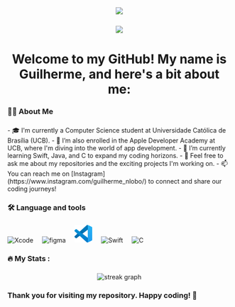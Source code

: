 <div align="center">
  <img height="150" src="https://camo.githubusercontent.com/62da68eb62b1e5f175f7d1f0191dd89a653d7908feb22d37d4a0ab07365d6791/68747470733a2f2f6d656469612e67697068792e636f6d2f6d656469612f4d3967624264396e6244724f5475314d71782f67697068792e676966"  />
</div>

###

###

<div align="center">
  <img src="https://visitor-badge.laobi.icu/badge?page_id=GuilhermeNL01.GuilhermeNL01&"  />
</div>

###

<h1 align="center"> Welcome to my GitHub! My name is Guilherme, and here's a bit about me:
</h1>

###

<h3 align="left">👩‍💻  About Me</h3>

###

<p align="left">
- 🎓 I'm currently a Computer Science student at Universidade Católica de Brasília (UCB).
- 🔭 I’m also enrolled in the Apple Developer Academy at UCB, where I'm diving into the world of app development.
- 🌱 I’m currently learning Swift, Java, and C to expand my coding horizons.
- 💬 Feel free to ask me about my repositories and the exciting projects I'm working on.
- 📫 You can reach me on [Instagram](https://www.instagram.com/guilherme_nlobo/) to connect and share our coding journeys!
</p>

###

<h3 align="left">🛠 Language and tools</h3>

###

<div align="left">
  <img src="(https://github.com/devicons/devicon/blob/v2.15.1/icons/xcode/xcode-original.svg)" height="40" alt="Xcode"  />
  <img width="12" />
   <img src="(https://github.com/devicons/devicon/blob/1119b9f84c0290e0f0b38982099a2bd027a48bf1/icons/figma/figma-original.svg#L1)" height="40" alt="figma"  />
  <img width="12" />
  <img src="https://github.com/devicons/devicon/blob/1119b9f84c0290e0f0b38982099a2bd027a48bf1/icons/vscode/vscode-original.svg#L1" height="40" alt="Vscode"  />
  <img width="12" />
  <img src="(https://github.com/devicons/devicon/blob/v2.15.1/icons/swift/swift-original.svg)" height="40" alt="Swift"  />
  <img width="12" />
  <img src="(https://github.com/devicons/devicon/blob/v2.15.1/icons/c/c-original.svg)" height="40" alt="C"  />
  <img width="12" />
 
</div>

###

<h3 align="left">🔥   My Stats :</h3>

###

<div align="center">
  <img src="https://streak-stats.demolab.com?user=GuilhermeNL01&locale=en&mode=daily&theme=dark&hide_border=false&border_radius=5&order=3" height="220" alt="streak graph"  />
</div>

###

<h3 align="left"> Thank you for visiting my repository. Happy coding! 🚀</h3>
